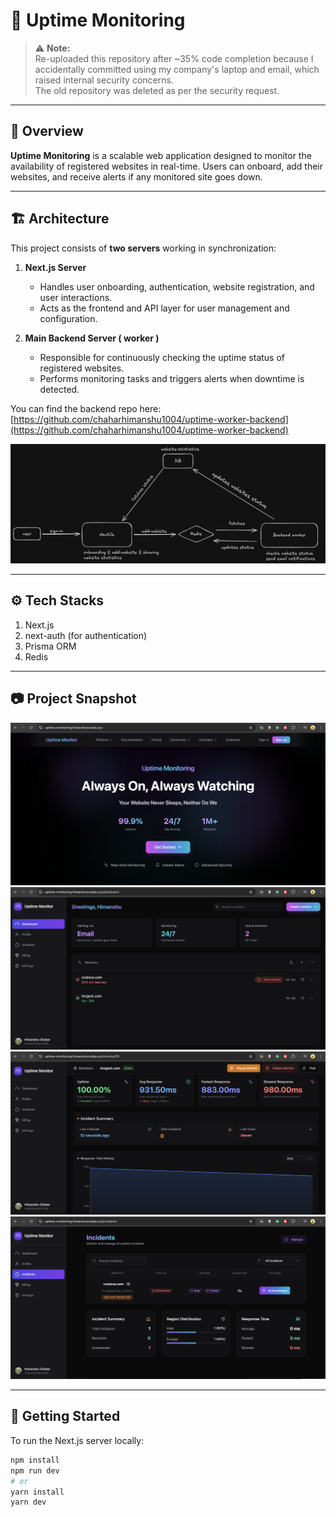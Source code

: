 # 📡 **Uptime Monitoring**

> ⚠️ **Note:**  
> Re-uploaded this repository after ~35% code completion because I accidentally committed using my company's laptop and email, which raised internal security concerns.  
> The old repository was deleted as per the security request.

---

## 📝 Overview

**Uptime Monitoring** is a scalable web application designed to monitor the availability of registered websites in real-time. Users can onboard, add their websites, and receive alerts if any monitored site goes down.

---

## 🏗️ Architecture

This project consists of **two servers** working in synchronization:

1. **Next.js Server**  
   - Handles user onboarding, authentication, website registration, and user interactions.  
   - Acts as the frontend and API layer for user management and configuration.

2. **Main Backend Server ( worker )**  
   - Responsible for continuously checking the uptime status of registered websites.  
   - Performs monitoring tasks and triggers alerts when downtime is detected. 


You can find the backend repo here:  
[https://github.com/chaharhimanshu1004/uptime-worker-backend](https://github.com/chaharhimanshu1004/uptime-worker-backend)


![Project Screenshot](assets/architecture.png)

---

## ⚙️ Tech Stacks

1. Next.js  
2. next-auth (for authentication)  
3. Prisma ORM 
4. Redis

---

## 📷 Project Snapshot

![Project Screenshot](assets/home.png)
![Project Screenshot](assets/dashboard.png)
![Project Screenshot](assets/stats.png)
![Project Screenshot](assets/incidents.png)

---


## 🚀 Getting Started

To run the Next.js server locally:

```bash
npm install
npm run dev
# or
yarn install
yarn dev
